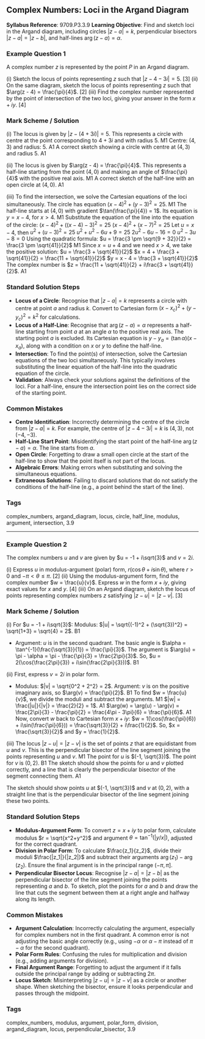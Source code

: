 ## Complex Numbers: Loci in the Argand Diagram

**Syllabus Reference**: 9709.P3.3.9
**Learning Objective**: Find and sketch loci in the Argand diagram, including circles $|z-a|=k$, perpendicular bisectors $|z-a|=|z-b|$, and half-lines $\arg(z-a)=\alpha$.

### Example Question 1
A complex number $z$ is represented by the point $P$ in an Argand diagram.

(i) Sketch the locus of points representing $z$ such that $|z - 4 - 3i| = 5$. [3]
(ii) On the same diagram, sketch the locus of points representing $z$ such that $\arg(z - 4) = \frac{\pi}{4}$. [2]
(iii) Find the complex number represented by the point of intersection of the two loci, giving your answer in the form $x+iy$. [4]

### Mark Scheme / Solution
(i) The locus is given by $|z - (4 + 3i)| = 5$.
This represents a circle with centre at the point corresponding to $4+3i$ and with radius 5. M1
Centre: $(4, 3)$ and radius: $5$. A1
A correct sketch showing a circle with centre at $(4,3)$ and radius 5. A1

(ii) The locus is given by $\arg(z - 4) = \frac{\pi}{4}$.
This represents a half-line starting from the point $(4,0)$ and making an angle of $\frac{\pi}{4}$ with the positive real axis. M1
A correct sketch of the half-line with an open circle at $(4,0)$. A1

(iii) To find the intersection, we solve the Cartesian equations of the loci simultaneously.
The circle has equation $(x-4)^2 + (y-3)^2 = 25$. M1
The half-line starts at $(4,0)$ with gradient $\tan(\frac{\pi}{4}) = 1$. Its equation is $y = x-4$, for $x>4$. M1
Substitute the equation of the line into the equation of the circle:
$(x-4)^2 + ((x-4)-3)^2 = 25$
$(x-4)^2 + (x-7)^2 = 25$
Let $u = x-4$, then $u^2 + (u-3)^2 = 25$
$u^2 + u^2 - 6u + 9 = 25$
$2u^2 - 6u - 16 = 0$
$u^2 - 3u - 8 = 0$
Using the quadratic formula: $u = \frac{3 \pm \sqrt{9 + 32}}{2} = \frac{3 \pm \sqrt{41}}{2}$ M1
Since $x = u + 4$ and we need $x > 4$, we take the positive solution: $u = \frac{3 + \sqrt{41}}{2}$
$x = 4 + \frac{3 + \sqrt{41}}{2} = \frac{11 + \sqrt{41}}{2}$
$y = x - 4 = \frac{3 + \sqrt{41}}{2}$
The complex number is $z = \frac{11 + \sqrt{41}}{2} + i\frac{3 + \sqrt{41}}{2}$. A1

### Standard Solution Steps
-   **Locus of a Circle**: Recognise that $|z-a|=k$ represents a circle with centre at point $a$ and radius $k$. Convert to Cartesian form $(x-x_c)^2 + (y-y_c)^2 = k^2$ for calculations.
-   **Locus of a Half-Line**: Recognise that $\arg(z-a)=\alpha$ represents a half-line starting from point $a$ at an angle $\alpha$ to the positive real axis. The starting point $a$ is excluded. Its Cartesian equation is $y-y_a = (\tan \alpha)(x-x_a)$, along with a condition on $x$ or $y$ to define the half-line.
-   **Intersection**: To find the point(s) of intersection, solve the Cartesian equations of the two loci simultaneously. This typically involves substituting the linear equation of the half-line into the quadratic equation of the circle.
-   **Validation**: Always check your solutions against the definitions of the loci. For a half-line, ensure the intersection point lies on the correct side of the starting point.

### Common Mistakes
-   **Centre Identification**: Incorrectly determining the centre of the circle from $|z-a|=k$. For example, the centre of $|z - 4 - 3i| = k$ is $(4, 3)$, not $(-4, -3)$.
-   **Half-Line Start Point**: Misidentifying the start point of the half-line $\arg(z-a)=\alpha$. The line starts from $a$.
-   **Open Circle**: Forgetting to draw a small open circle at the start of the half-line to show that the point itself is not part of the locus.
-   **Algebraic Errors**: Making errors when substituting and solving the simultaneous equations.
-   **Extraneous Solutions**: Failing to discard solutions that do not satisfy the conditions of the half-line (e.g., a point behind the start of the line).

### Tags
complex_numbers, argand_diagram, locus, circle, half_line, modulus, argument, intersection, 3.9

---

### Example Question 2
The complex numbers $u$ and $v$ are given by $u = -1 + i\sqrt{3}$ and $v=2i$.

(i) Express $u$ in modulus-argument (polar) form, $r(\cos\theta + i\sin\theta)$, where $r>0$ and $-\pi < \theta \le \pi$. [2]
(ii) Using the modulus-argument form, find the complex number $w = \frac{u}{v}$. Express $w$ in the form $x+iy$, giving exact values for $x$ and $y$. [4]
(iii) On an Argand diagram, sketch the locus of points representing complex numbers $z$ satisfying $|z-u| = |z-v|$. [3]

### Mark Scheme / Solution
(i) For $u = -1 + i\sqrt{3}$:
Modulus: $|u| = \sqrt{(-1)^2 + (\sqrt{3})^2} = \sqrt{1+3} = \sqrt{4} = 2$. B1
-   Argument: $u$ is in the second quadrant. The basic angle is $\alpha = \tan^{-1}(\frac{\sqrt{3}}{1}) = \frac{\pi}{3}$.
    The argument is $\arg(u) = \pi - \alpha = \pi - \frac{\pi}{3} = \frac{2\pi}{3}$.
So, $u = 2(\cos(\frac{2\pi}{3}) + i\sin(\frac{2\pi}{3}))$. B1

(ii) First, express $v=2i$ in polar form.
-   Modulus: $|v| = \sqrt{0^2 + 2^2} = 2$.
Argument: $v$ is on the positive imaginary axis, so $\arg(v) = \frac{\pi}{2}$. B1
To find $w = \frac{u}{v}$, we divide the moduli and subtract the arguments. M1
$|w| = \frac{|u|}{|v|} = \frac{2}{2} = 1$. A1
$\arg(w) = \arg(u) - \arg(v) = \frac{2\pi}{3} - \frac{\pi}{2} = \frac{4\pi - 3\pi}{6} = \frac{\pi}{6}$. A1
Now, convert $w$ back to Cartesian form $x+iy$:
$w = 1(\cos(\frac{\pi}{6}) + i\sin(\frac{\pi}{6})) = \frac{\sqrt{3}}{2} + i\frac{1}{2}$.
So, $x = \frac{\sqrt{3}}{2}$ and $y = \frac{1}{2}$.

(iii) The locus $|z-u| = |z-v|$ is the set of points $z$ that are equidistant from $u$ and $v$. This is the perpendicular bisector of the line segment joining the points representing $u$ and $v$. M1
The point for $u$ is $(-1, \sqrt{3})$.
The point for $v$ is $(0, 2)$. B1
The sketch should show the points for $u$ and $v$ plotted correctly, and a line that is clearly the perpendicular bisector of the segment connecting them. A1

The sketch should show points $u$ at $(-1, \sqrt{3})$ and $v$ at $(0, 2)$, with a straight line that is the perpendicular bisector of the line segment joining these two points.

### Standard Solution Steps
-   **Modulus-Argument Form**: To convert $z=x+iy$ to polar form, calculate modulus $r = \sqrt{x^2+y^2}$ and argument $\theta = \tan^{-1}(|y/x|)$, adjusted for the correct quadrant.
-   **Division in Polar Form**: To calculate $\frac{z_1}{z_2}$, divide their moduli $\frac{|z_1|}{|z_2|}$ and subtract their arguments $\arg(z_1) - \arg(z_2)$. Ensure the final argument is in the principal range $(-\pi, \pi]$.
-   **Perpendicular Bisector Locus**: Recognise $|z-a|=|z-b|$ as the perpendicular bisector of the line segment joining the points representing $a$ and $b$. To sketch, plot the points for $a$ and $b$ and draw the line that cuts the segment between them at a right angle and halfway along its length.

### Common Mistakes
-   **Argument Calculation**: Incorrectly calculating the argument, especially for complex numbers not in the first quadrant. A common error is not adjusting the basic angle correctly (e.g., using $-\alpha$ or $\alpha-\pi$ instead of $\pi-\alpha$ for the second quadrant).
-   **Polar Form Rules**: Confusing the rules for multiplication and division (e.g., adding arguments for division).
-   **Final Argument Range**: Forgetting to adjust the argument if it falls outside the principal range by adding or subtracting $2\pi$.
-   **Locus Sketch**: Misinterpreting $|z-u|=|z-v|$ as a circle or another shape. When sketching the bisector, ensure it looks perpendicular and passes through the midpoint.

### Tags
complex_numbers, modulus, argument, polar_form, division, argand_diagram, locus, perpendicular_bisector, 3.9